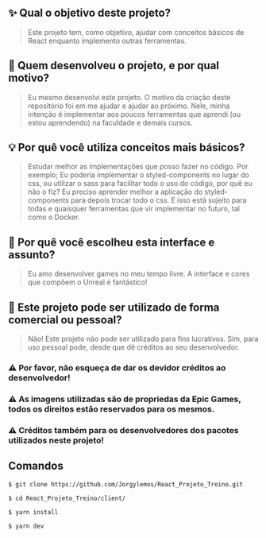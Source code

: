 ## ✨ Qual o objetivo deste projeto?

> Este projeto tem, como objetivo, ajudar com conceitos básicos de React enquanto implemento outras ferramentas.

## 👨 Quem desenvolveu o projeto, e por qual motivo?

> Eu mesmo desenvolvi este projeto. O motivo da criação deste repositório foi em me ajudar e ajudar ao próximo. Nele, minha intenção é implementar aos poucos ferramentas que aprendi (ou estou aprendendo) na faculdade e demais cursos.

## 💡 Por quê você utiliza conceitos mais básicos?

> Estudar melhor as implementações que posso fazer no código. Por exemplo; Eu poderia implementar o styled-components no lugar do css, ou utilizar o sass para facilitar todo o uso do código, por quê eu não o fiz? Eu preciso aprender melhor a aplicação do styled-components para depois trocar todo o css. E isso está sujeito para todas e quaisquer ferramentas que vir implementar no futuro, tal como o Docker.

## 🔖 Por quê você escolheu esta interface e assunto?

> Eu amo desenvolver games no meu tempo livre. A interface e cores que compõem o Unreal é fantástico!

## 💸 Este projeto pode ser utilizado de forma comercial ou pessoal?

> Não! Este projeto não pode ser utilizado para fins lucrativos. Sim, para uso pessoal pode, desde que dê créditos ao seu desenvolvedor.

### ⚠️ Por favor, não esqueça de dar os devidor créditos ao desenvolvedor!

### ⚠️ As imagens utilizadas são de propriedas da Epic Games, todos os direitos estão reservados para os mesmos.

### ⚠️ Créditos também para os desenvolvedores dos pacotes utilizados neste projeto!

## Comandos
```
$ git clone https://github.com/Jorgylemos/React_Projeto_Treino.git
```

```
$ cd React_Projeto_Treino/client/
```

```
$ yarn install
```

```
$ yarn dev
```

